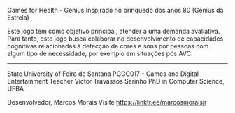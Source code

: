 Games for Health - Genius
Inspirado no brinquedo dos anos 80 (Genius da Estrela)

Este jogo tem como objetivo principal, atender a uma demanda avaliativa. 
Para tanto, este jogo busca colaborar no desenvolvimento de capacidades cognitivas relacionadas à detecção de cores e sons por pessoas com algum tipo de necessidade, por exemplo em situações pós AVC.
___
State University of Feira de Santana
PGCC017 - Games and Digital Entertainment
Teacher Victor Travassos Sarinho
PhD in Computer Science, UFBA

Desenvolvedor,
Marcos Morais
Visite https://linktr.ee/marcosmoraisjr
